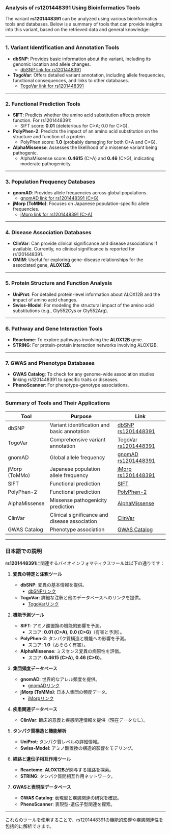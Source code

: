 ### Analysis of rs1201448391 Using Bioinformatics Tools

The variant **rs1201448391** can be analyzed using various bioinformatics tools and databases. Below is a summary of tools that can provide insights into this variant, based on the retrieved data and general knowledge:

---

### 1. **Variant Identification and Annotation Tools**
   - **dbSNP**: Provides basic information about the variant, including its genomic location and allele changes.
     - [dbSNP link for rs1201448391](https://identifiers.org/dbsnp/rs1201448391)
   - **TogoVar**: Offers detailed variant annotation, including allele frequencies, functional consequences, and links to other databases.
     - [TogoVar link for rs1201448391](https://togovar.org)

---

### 2. **Functional Prediction Tools**
   - **SIFT**: Predicts whether the amino acid substitution affects protein function. For rs1201448391:
     - SIFT score: **0.01** (deleterious for C>A; 0.0 for C>G).
   - **PolyPhen-2**: Predicts the impact of an amino acid substitution on the structure and function of a protein.
     - PolyPhen score: **1.0** (probably damaging for both C>A and C>G).
   - **AlphaMissense**: Assesses the likelihood of a missense variant being pathogenic.
     - AlphaMissense score: **0.4615** (C>A) and **0.46** (C>G), indicating moderate pathogenicity.

---

### 3. **Population Frequency Databases**
   - **gnomAD**: Provides allele frequencies across global populations.
     - [gnomAD link for rs1201448391 (C>G)](https://gnomad.broadinstitute.org/variant/17-8075595-C-G?dataset=gnomad_r4)
   - **jMorp (ToMMo)**: Focuses on Japanese population-specific allele frequencies.
     - [jMorp link for rs1201448391 (C>A)](https://jmorp.megabank.tohoku.ac.jp/search?query=17%3A8075595)

---

### 4. **Disease Association Databases**
   - **ClinVar**: Can provide clinical significance and disease associations if available. Currently, no clinical significance is reported for rs1201448391.
   - **OMIM**: Useful for exploring gene-disease relationships for the associated gene, **ALOX12B**.

---

### 5. **Protein Structure and Function Analysis**
   - **UniProt**: For detailed protein-level information about ALOX12B and the impact of amino acid changes.
   - **Swiss-Model**: For modeling the structural impact of the amino acid substitutions (e.g., Gly552Cys or Gly552Arg).

---

### 6. **Pathway and Gene Interaction Tools**
   - **Reactome**: To explore pathways involving the **ALOX12B** gene.
   - **STRING**: For protein-protein interaction networks involving ALOX12B.

---

### 7. **GWAS and Phenotype Databases**
   - **GWAS Catalog**: To check for any genome-wide association studies linking rs1201448391 to specific traits or diseases.
   - **PhenoScanner**: For phenotype-genotype associations.

---

### Summary of Tools and Their Applications
| **Tool**          | **Purpose**                                                                 | **Link**                                                                 |
|--------------------|-----------------------------------------------------------------------------|--------------------------------------------------------------------------|
| dbSNP             | Variant identification and basic annotation                                | [dbSNP rs1201448391](https://identifiers.org/dbsnp/rs1201448391)         |
| TogoVar           | Comprehensive variant annotation                                           | [TogoVar rs1201448391](https://togovar.org)                              |
| gnomAD            | Global allele frequency                                                   | [gnomAD rs1201448391](https://gnomad.broadinstitute.org/variant/17-8075595-C-G?dataset=gnomad_r4) |
| jMorp (ToMMo)     | Japanese population allele frequency                                       | [jMorp rs1201448391](https://jmorp.megabank.tohoku.ac.jp/search?query=17%3A8075595) |
| SIFT              | Functional prediction                                                     | [SIFT](https://sift.bii.a-star.edu.sg/)                                  |
| PolyPhen-2        | Functional prediction                                                     | [PolyPhen-2](http://genetics.bwh.harvard.edu/pph2/)                      |
| AlphaMissense     | Missense pathogenicity prediction                                         | [AlphaMissense](https://www.alphamissense.org/)                          |
| ClinVar           | Clinical significance and disease association                             | [ClinVar](https://www.ncbi.nlm.nih.gov/clinvar/)                         |
| GWAS Catalog      | Phenotype association                                                    | [GWAS Catalog](https://www.ebi.ac.uk/gwas/)                              |

---

### 日本語での説明

**rs1201448391**に関連するバイオインフォマティクスツールは以下の通りです：

1. **変異の特定と注釈ツール**
   - **dbSNP**: 変異の基本情報を提供。
     - [dbSNPリンク](https://identifiers.org/dbsnp/rs1201448391)
   - **TogoVar**: 詳細な注釈と他のデータベースへのリンクを提供。
     - [TogoVarリンク](https://togovar.org)

2. **機能予測ツール**
   - **SIFT**: アミノ酸置換の機能的影響を予測。
     - スコア: **0.01 (C>A)**, **0.0 (C>G)**（有害と予測）。
   - **PolyPhen-2**: タンパク質構造と機能への影響を予測。
     - スコア: **1.0**（おそらく有害）。
   - **AlphaMissense**: ミスセンス変異の病原性を評価。
     - スコア: **0.4615 (C>A)**, **0.46 (C>G)**。

3. **集団頻度データベース**
   - **gnomAD**: 世界的なアレル頻度を提供。
     - [gnomADリンク](https://gnomad.broadinstitute.org/variant/17-8075595-C-G?dataset=gnomad_r4)
   - **jMorp (ToMMo)**: 日本人集団の頻度データ。
     - [jMorpリンク](https://jmorp.megabank.tohoku.ac.jp/search?query=17%3A8075595)

4. **疾患関連データベース**
   - **ClinVar**: 臨床的意義と疾患関連情報を提供（現在データなし）。

5. **タンパク質構造と機能解析**
   - **UniProt**: タンパク質レベルの詳細情報。
   - **Swiss-Model**: アミノ酸置換の構造的影響をモデリング。

6. **経路と遺伝子相互作用ツール**
   - **Reactome**: **ALOX12B**が関与する経路を探索。
   - **STRING**: タンパク質間相互作用ネットワーク。

7. **GWASと表現型データベース**
   - **GWAS Catalog**: 表現型と疾患関連の研究を確認。
   - **PhenoScanner**: 表現型-遺伝子型関連を探索。

---

これらのツールを使用することで、rs1201448391の機能的影響や疾患関連性を包括的に解析できます。